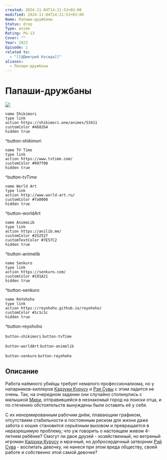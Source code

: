 ```yaml
---
created: 2024-11-04T14:21:53+03:00
modified: 2024-11-04T14:21:53+03:00
Name: Папаши-дружбаны
Status: drop
Type: anime
Rating: PG-13
Cover: ""
Year: 2023
Episode: 1
related to:
  - "[[@Дмитрий Кесида]]"
aliases:
  - Папаши-дружбаны
---
```


# Папаши-дружбаны

![](https://nyaa.shikimori.one/uploads/poster/animes/53411/3d3bbe3721bac47353e362e073635aa3.jpeg)

```button
name Shikimori
type link
action https://shikimori.one/animes/53411
customColor #4682b4
hidden true
```
^button-shikimori

```button
name TV Time
type link
action https://www.tvtime.com/
customColor #997f00
hidden true
```
^button-tvTime

```button
name World Art
type link
action http://www.world-art.ru/
customColor #7a0000
hidden true
```
^button-worldArt

```button
name AnimeLib
type link
action https://anilib.me/
customColor #252527
customTextColor #7E57C2
hidden true
```
^button-animelib

```button
name Senkuro
type link
action https://senkuro.com/
customColor #191A21
hidden true
```
^button-senkuro

```button
name ReYohoho
type link
action https://reyohoho.github.io/reyohoho/
customColor #1c1c1c
hidden true
```
^button-reyohoho

`button-shikimori` `button-tvTime`

`button-worldArt` `button-animelib`

`button-senkuro` `button-reyohoho`

## Описание

Работа наёмного убийцы требует немалого профессионализма, но у напарников-киллеров [Кадзуки Курусу](https://shikimori.one/characters/219240-kazuki-kurusu) и [Рэя Сувы](https://shikimori.one/characters/219242-rei-suwa) с этим ладится не очень. Так, на очередном задании они случайно столкнулись с малышкой [Мири](https://shikimori.one/characters/219243-miri-unasaka), отправившейся в незнакомый город на поиски отца, и по стечению обстоятельств вынуждены были оставить её у себя.

С их ненормированным рабочим днём, плавающим графиком, отсутствием стабильности и постоянным риском для жизни даже забота о кошке становится серьёзным вызовом и превращается в неразрешимую проблему, что уж говорить о настоящем живом 4-летнем ребёнке? Смогут ли двое друзей - хозяйственный, но ветреный игроман [Кадзуки Курусу](https://shikimori.one/characters/219240-kazuki-kurusu) и мрачный, но добросердечный затворник [Рэй Сува](https://shikimori.one/characters/219242-rei-suwa) - воспитать девочку, не нанеся при этом вреда обществу, своей работе и собственно этой самой девочке?
